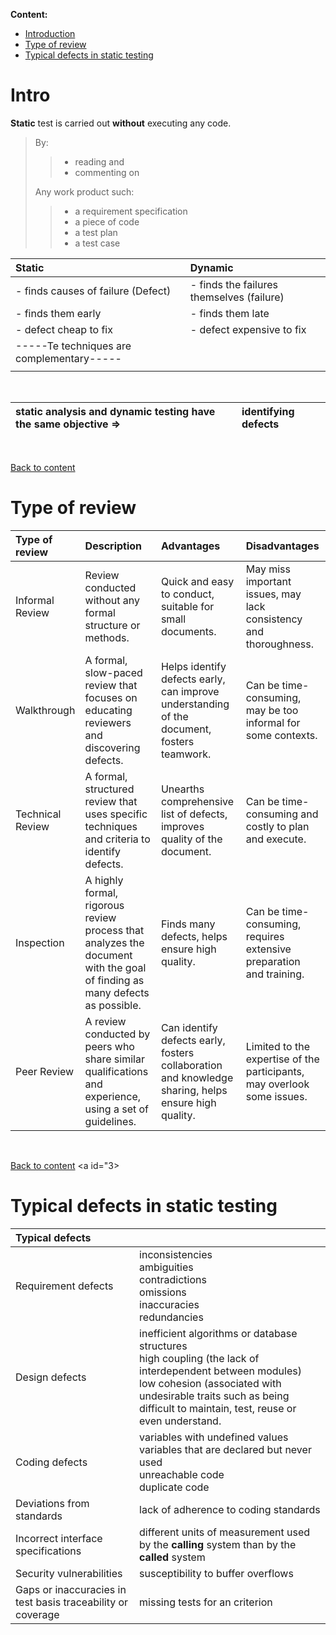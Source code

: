 **Content:**
 <a id="x"></a>
 - [Introduction](#1)
 - [Type of review](#2)
 - [Typical defects in static testing](#3)

 <a id="1"></a>
 
# Intro

**Static** test is carried out **without** executing any code.
<br>


>By:
>> -  reading and 
>>- commenting on 
> 
>Any work product such:
>>* a requirement specification
>>* a piece of code 
>>* a test plan
>>* a test case


|Static|Dynamic|
|:----|:----|
|- finds causes of failure (Defect)|- finds the failures themselves (failure)|
|- finds them early|- finds them late|
|- defect cheap to fix|- defect expensive to fix|
|-----Te techniques  are complementary----- |
| | |



<br>

|static analysis and dynamic testing have the same objective =>|identifying defects|
|:----|:----|

<br>

[Back to content](#x)
 <a id="2"></a>

# Type of review

|Type of review|Description|Advantages|Disadvantages|
|:----|:----|:----|:----|
|Informal Review|Review conducted without any formal structure or methods.|Quick and easy to conduct, suitable for small documents.|May miss important issues, may lack consistency and thoroughness.|
|Walkthrough|A formal, slow-paced review that focuses on educating reviewers and discovering defects.|Helps identify defects early, can improve understanding of the document, fosters teamwork.|Can be time-consuming, may be too informal for some contexts.|
|Technical Review|A formal, structured review that uses specific techniques and criteria to identify defects.|Unearths comprehensive list of defects, improves quality of the document.|Can be time-consuming and costly to plan and execute.|
|Inspection|A highly formal, rigorous review process that analyzes the document with the goal of finding as many defects as possible.|Finds many defects, helps ensure high quality.|Can be time-consuming, requires extensive preparation and training.|
|Peer Review|A review conducted by peers who share similar qualifications and experience, using a set of guidelines.|Can identify defects early, fosters collaboration and knowledge sharing, helps ensure high quality.|Limited to the expertise of the participants, may overlook some issues.|
<br>

[Back to content](#x)
 <a id="3></a>

# Typical defects in static testing
|Typical defects| |
|:----|:----|
|Requirement defects |inconsistencies<br> ambiguities<br> contradictions<br> omissions<br> inaccuracies<br> redundancies|
|Design defects|inefficient algorithms or database structures<br> high coupling (the lack of interdependent between modules) <br> low cohesion (associated with undesirable traits such as being difficult to maintain, test, reuse or even understand.|
|Coding defects | variables with undefined values<br> variables that are declared but never used<br> unreachable code <br>duplicate code|
|Deviations from standards |lack of adherence to coding standards|
|Incorrect interface specifications |different units of measurement used by the **calling** system than by the **called** system|
|Security vulnerabilities |susceptibility to buffer overflows|
|Gaps or inaccuracies in test basis traceability or coverage |missing tests for an criterion|


